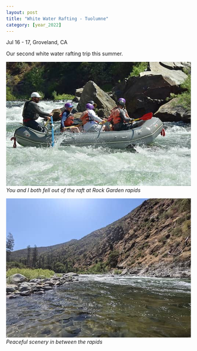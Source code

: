 ```yaml
---
layout: post
title: "White Water Rafting - Tuolumne"
category: [year_2022]
---
```

Jul 16  - 17, Groveland, CA

Our second white water rafting trip this summer.

![](images/whitewaterrafting1.jpg)
_You and I both fell out of the raft at Rock Garden rapids_

![](images/whitewaterrafting2.jpg)
_Peaceful scenery in between the rapids_

